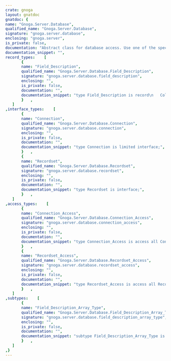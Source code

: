 ```yaml
---
crate: gnoga
layout: gnatdoc
gnatdoc: {
name: "Gnoga.Server.Database",
qualified_name: "Gnoga.Server.Database",
signature: "gnoga.server.database",
enclosing: "gnoga.server",
is_private: false,
documentation: "Abstract class for database access. Use one of the specific implementations\nfor MySQL, SQLLite, etc.",
documentation_snippet: "",
record_types:    [
       {
       name: "Field_Description",
       qualified_name: "Gnoga.Server.Database.Field_Description",
       signature: "gnoga.server.database.field_description",
       enclosing: "",
       is_private: false,
       documentation: "",
       documentation_snippet: "type Field_Description is record\n   Column_Name   : String;\n   Data_Type     : String;\n   Can_Be_Null   : Boolean;\n   Default_Value : String;\nend record;",
       }   ,
   ]
,interface_types:    [
       {
       name: "Connection",
       qualified_name: "Gnoga.Server.Database.Connection",
       signature: "gnoga.server.database.connection",
       enclosing: "",
       is_private: false,
       documentation: "",
       documentation_snippet: "type Connection is limited interface;",
       }   ,
       {
       name: "Recordset",
       qualified_name: "Gnoga.Server.Database.Recordset",
       signature: "gnoga.server.database.recordset",
       enclosing: "",
       is_private: false,
       documentation: "",
       documentation_snippet: "type Recordset is interface;",
       }   ,
   ]
,access_types:    [
       {
       name: "Connection_Access",
       qualified_name: "Gnoga.Server.Database.Connection_Access",
       signature: "gnoga.server.database.connection_access",
       enclosing: "",
       is_private: false,
       documentation: "",
       documentation_snippet: "type Connection_Access is access all Connection'Class;",
       }   ,
       {
       name: "Recordset_Access",
       qualified_name: "Gnoga.Server.Database.Recordset_Access",
       signature: "gnoga.server.database.recordset_access",
       enclosing: "",
       is_private: false,
       documentation: "",
       documentation_snippet: "type Recordset_Access is access all Recordset'Class;",
       }   ,
   ]
,subtypes:    [
       {
       name: "Field_Description_Array_Type",
       qualified_name: "Gnoga.Server.Database.Field_Description_Array_Type",
       signature: "gnoga.server.database.field_description_array_type",
       enclosing: "",
       is_private: false,
       documentation: "",
       documentation_snippet: "subtype Field_Description_Array_Type is Field_Description_Arrays.Vector;",
       }   ,
   ]
,}
---
```

